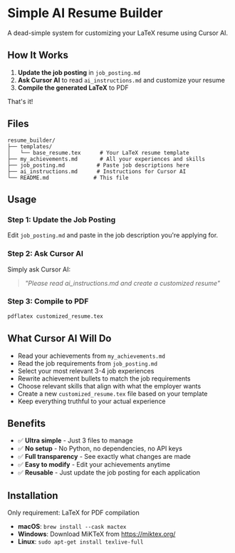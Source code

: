 # Simple AI Resume Builder

A dead-simple system for customizing your LaTeX resume using Cursor AI.

## How It Works

1. **Update the job posting** in `job_posting.md`
2. **Ask Cursor AI** to read `ai_instructions.md` and customize your resume
3. **Compile the generated LaTeX** to PDF

That's it!

## Files

```
resume_builder/
├── templates/
│   └── base_resume.tex      # Your LaTeX resume template
├── my_achievements.md       # All your experiences and skills
├── job_posting.md          # Paste job descriptions here
├── ai_instructions.md      # Instructions for Cursor AI
└── README.md              # This file
```

## Usage

### Step 1: Update the Job Posting
Edit `job_posting.md` and paste in the job description you're applying for.

### Step 2: Ask Cursor AI
Simply ask Cursor AI:

> *"Please read ai_instructions.md and create a customized resume"*

### Step 3: Compile to PDF
```bash
pdflatex customized_resume.tex
```

## What Cursor AI Will Do

- Read your achievements from `my_achievements.md`
- Read the job requirements from `job_posting.md`
- Select your most relevant 3-4 job experiences
- Rewrite achievement bullets to match the job requirements
- Choose relevant skills that align with what the employer wants
- Create a new `customized_resume.tex` file based on your template
- Keep everything truthful to your actual experience

## Benefits

- ✅ **Ultra simple** - Just 3 files to manage
- ✅ **No setup** - No Python, no dependencies, no API keys
- ✅ **Full transparency** - See exactly what changes are made
- ✅ **Easy to modify** - Edit your achievements anytime
- ✅ **Reusable** - Just update the job posting for each application

## Installation

Only requirement: LaTeX for PDF compilation
- **macOS**: `brew install --cask mactex`
- **Windows**: Download MiKTeX from https://miktex.org/
- **Linux**: `sudo apt-get install texlive-full`